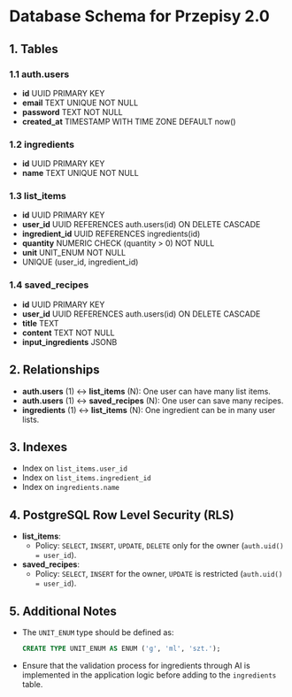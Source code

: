 # Database Schema for Przepisy 2.0

## 1. Tables

### 1.1 auth.users
- **id** UUID PRIMARY KEY
- **email** TEXT UNIQUE NOT NULL
- **password** TEXT NOT NULL
- **created_at** TIMESTAMP WITH TIME ZONE DEFAULT now()

### 1.2 ingredients
- **id** UUID PRIMARY KEY
- **name** TEXT UNIQUE NOT NULL

### 1.3 list_items
- **id** UUID PRIMARY KEY
- **user_id** UUID REFERENCES auth.users(id) ON DELETE CASCADE
- **ingredient_id** UUID REFERENCES ingredients(id)
- **quantity** NUMERIC CHECK (quantity > 0) NOT NULL
- **unit** UNIT_ENUM NOT NULL
- UNIQUE (user_id, ingredient_id)

### 1.4 saved_recipes
- **id** UUID PRIMARY KEY
- **user_id** UUID REFERENCES auth.users(id) ON DELETE CASCADE
- **title** TEXT
- **content** TEXT NOT NULL
- **input_ingredients** JSONB

## 2. Relationships
- **auth.users** (1) ↔ **list_items** (N): One user can have many list items.
- **auth.users** (1) ↔ **saved_recipes** (N): One user can save many recipes.
- **ingredients** (1) ↔ **list_items** (N): One ingredient can be in many user lists.

## 3. Indexes
- Index on `list_items.user_id`
- Index on `list_items.ingredient_id`
- Index on `ingredients.name`

## 4. PostgreSQL Row Level Security (RLS)
- **list_items**: 
  - Policy: `SELECT`, `INSERT`, `UPDATE`, `DELETE` only for the owner (`auth.uid() = user_id`).
- **saved_recipes**: 
  - Policy: `SELECT`, `INSERT` for the owner, `UPDATE` is restricted (`auth.uid() = user_id`).

## 5. Additional Notes
- The `UNIT_ENUM` type should be defined as:
  ```sql
  CREATE TYPE UNIT_ENUM AS ENUM ('g', 'ml', 'szt.');
  ```
- Ensure that the validation process for ingredients through AI is implemented in the application logic before adding to the `ingredients` table.
